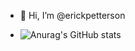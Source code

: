 - 👋 Hi, I’m @erickpetterson

- ![Anurag's GitHub stats](https://github-readme-stats.vercel.app/api?username=erickpetterson&show_icon=true&theme=transparent)

